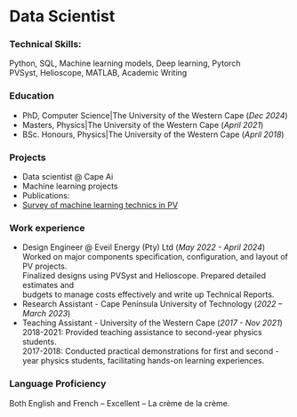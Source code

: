 # Data Scientist

### Technical Skills: 
Python, SQL, Machine learning models, Deep learning, Pytorch\
PVSyst, Helioscope, MATLAB, Academic Writing

### Education
- PhD, Computer Science|The University of the Western Cape (_Dec 2024_)
- Masters, Physics|The University of the Western Cape (_April 2021_)
- BSc. Honours, Physics|The University of the Western Cape (_April 2018_)

### Projects
- Data scientist @ Cape Ai
- Machine learning projects
- Publications:
- [Survey of machine learning technics in PV](https://zenodo.org/doi/10.5281/zenodo.7369295)

### Work experience
- Design Engineer @ Eveil Energy (Pty) Ltd (_May 2022 - April 2024_)\
  Worked on major components specification, configuration, and layout of PV projects.\
  Finalized designs using PVSyst and Helioscope. Prepared detailed estimates and\
  budgets to manage costs effectively and write up Technical Reports.
- Research Assistant - Cape Peninsula University of Technology (_2022 – March 2023_)
- Teaching Assistant - University of the Western Cape (_2017 - Nov 2021_)\
  2018-2021: Provided teaching assistance to second-year physics students.\
  2017-2018: Conducted practical demonstrations for first and
  second -year physics students, facilitating hands-on learning experiences.
  
### Language Proficiency
Both English and French – Excellent – La crème de la crème.
  
